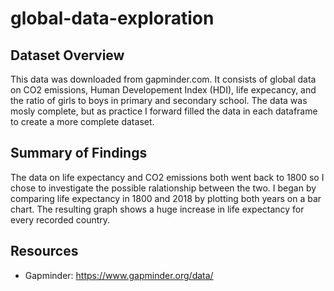 # global-data-exploration

## Dataset Overview
This data was downloaded from gapminder.com. It consists of global data on CO2 emissions, Human Developement Index (HDI), life expecancy, and the ratio of girls to boys in primary and secondary school. The data was mosly complete, but as practice I forward filled the data in each dataframe to create a more complete dataset.   

## Summary of Findings
The data on life expectancy and CO2 emissions both went back to 1800 so I chose to investigate the possible ralationship between the two. I began by comparing life expectancy in 1800 and 2018 by plotting both years on a bar chart. The resulting graph shows a huge increase in life expectancy for every recorded country.  
## Resources
- Gapminder: https://www.gapminder.org/data/
